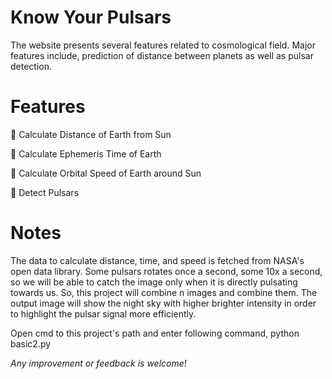 # Know Your Pulsars
The website presents several features related to cosmological field. Major features include, prediction of distance between planets as well as pulsar detection.

# Features
💫 Calculate Distance of Earth from Sun 

💫 Calculate Ephemeris Time of Earth

💫 Calculate Orbital Speed of Earth around Sun

💫 Detect Pulsars

# Notes
The data to calculate distance, time, and speed is fetched from NASA's open data library. 
Some pulsars rotates once a second, some 10x a second, so we will be able to catch the image only when it is directly pulsating towards us. So, this project will combine n images and combine them. The output image will show the night sky with higher brighter intensity in order to highlight the pulsar signal more efficiently. 

Open cmd to this project's path and enter following command,
python basic2.py


*Any improvement or feedback is welcome!*
